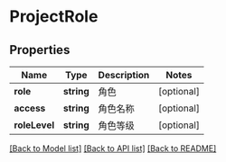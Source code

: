 # ProjectRole

## Properties
Name | Type | Description | Notes
------------ | ------------- | ------------- | -------------
**role** | **string** | 角色 | [optional] 
**access** | **string** | 角色名称 | [optional] 
**roleLevel** | **string** | 角色等级 | [optional] 

[[Back to Model list]](../../README.md#documentation-for-models) [[Back to API list]](../../README.md#documentation-for-api-endpoints) [[Back to README]](../../README.md)


